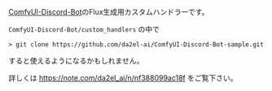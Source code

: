 
[ComfyUI-Discord-Bot](https://github.com/stavsap/ComfyUI-Discord-Bot)のFlux生成用カスタムハンドラーです。

`ComfyUI-Discord-Bot/custom_handlers` の中で

```
> git clone https://github.com/da2el-ai/ComfyUI-Discord-Bot-sample.git
```

すると使えるようになるかもしれません。

詳しくは
https://note.com/da2el_ai/n/nf388099ac18f
をご覧下さい。